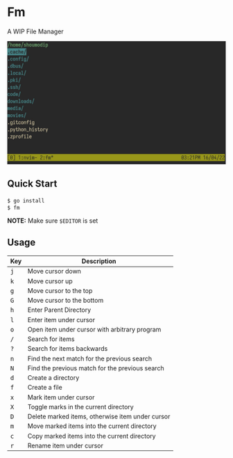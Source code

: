 # Fm
A WIP File Manager

![Fm](img/fm-01.jpeg)

## Quick Start
```console
$ go install
$ fm
```

**NOTE:** Make sure `$EDITOR` is set

## Usage
| Key          | Description                                      |
| ------------ | ------------------------------------------------ |
| <kbd>j</kbd> | Move cursor down                                 |
| <kbd>k</kbd> | Move cursor up                                   |
| <kbd>g</kbd> | Move cursor to the top                           |
| <kbd>G</kbd> | Move cursor to the bottom                        |
| <kbd>h</kbd> | Enter Parent Directory                           |
| <kbd>l</kbd> | Enter item under cursor                          |
| <kbd>o</kbd> | Open item under cursor with arbitrary program    |
| <kbd>/</kbd> | Search for items                                 |
| <kbd>?</kbd> | Search for items backwards                       |
| <kbd>n</kbd> | Find the next match for the previous search      |
| <kbd>N</kbd> | Find the previous match for the previous search  |
| <kbd>d</kbd> | Create a directory                               |
| <kbd>f</kbd> | Create a file                                    |
| <kbd>x</kbd> | Mark item under cursor                           |
| <kbd>X</kbd> | Toggle marks in the current directory            |
| <kbd>D</kbd> | Delete marked items, otherwise item under cursor |
| <kbd>m</kbd> | Move marked items into the current directory     |
| <kbd>c</kbd> | Copy marked items into the current directory     |
| <kbd>r</kbd> | Rename item under cursor                         |

